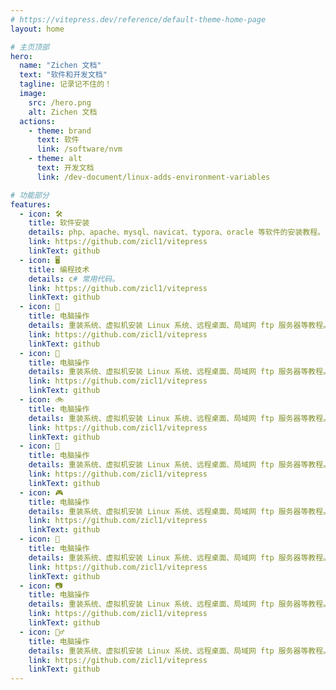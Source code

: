 ```yaml
---
# https://vitepress.dev/reference/default-theme-home-page
layout: home

# 主页顶部
hero:
  name: "Zichen 文档"
  text: "软件和开发文档"
  tagline: 记录记不住的！
  image:
    src: /hero.png
    alt: Zichen 文档
  actions:
    - theme: brand
      text: 软件
      link: /software/nvm
    - theme: alt
      text: 开发文档
      link: /dev-document/linux-adds-environment-variables

# 功能部分
features:
  - icon: 🛠️
    title: 软件安装
    details: php、apache、mysql、navicat、typora、oracle 等软件的安装教程。
    link: https://github.com/zicl1/vitepress
    linkText: github
  - icon: 🖥
    title: 编程技术
    details: c# 常用代码。
    link: https://github.com/zicl1/vitepress
    linkText: github
  - icon: 🚀
    title: 电脑操作
    details: 重装系统、虚拟机安装 Linux 系统、远程桌面、局域网 ftp 服务器等教程。
    link: https://github.com/zicl1/vitepress
    linkText: github
  - icon: 🧱
    title: 电脑操作
    details: 重装系统、虚拟机安装 Linux 系统、远程桌面、局域网 ftp 服务器等教程。
    link: https://github.com/zicl1/vitepress
    linkText: github
  - icon: 🚲
    title: 电脑操作
    details: 重装系统、虚拟机安装 Linux 系统、远程桌面、局域网 ftp 服务器等教程。
    link: https://github.com/zicl1/vitepress
    linkText: github
  - icon: 🎵
    title: 电脑操作
    details: 重装系统、虚拟机安装 Linux 系统、远程桌面、局域网 ftp 服务器等教程。
    link: https://github.com/zicl1/vitepress
    linkText: github
  - icon: 🎮
    title: 电脑操作
    details: 重装系统、虚拟机安装 Linux 系统、远程桌面、局域网 ftp 服务器等教程。
    link: https://github.com/zicl1/vitepress
    linkText: github
  - icon: 🛒
    title: 电脑操作
    details: 重装系统、虚拟机安装 Linux 系统、远程桌面、局域网 ftp 服务器等教程。
    link: https://github.com/zicl1/vitepress
    linkText: github
  - icon: 📷
    title: 电脑操作
    details: 重装系统、虚拟机安装 Linux 系统、远程桌面、局域网 ftp 服务器等教程。
    link: https://github.com/zicl1/vitepress
    linkText: github
  - icon: 🏃‍♂️
    title: 电脑操作
    details: 重装系统、虚拟机安装 Linux 系统、远程桌面、局域网 ftp 服务器等教程。
    link: https://github.com/zicl1/vitepress
    linkText: github
---
```

